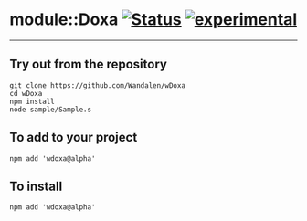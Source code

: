 
# module::Doxa  [![Status](https://github.com/Wandalen/wDoxa/workflows/publish/badge.svg)](https://github.com/Wandalen/wDoxa/actions?query=workflow%3Apublish) [![experimental](https://img.shields.io/badge/stability-experimental-orange.svg)](https://github.com/emersion/stability-badges#experimental)

___

## Try out from the repository
```
git clone https://github.com/Wandalen/wDoxa
cd wDoxa
npm install
node sample/Sample.s
```

## To add to your project
```
npm add 'wdoxa@alpha'
```


## To install
```
npm add 'wdoxa@alpha'
```

